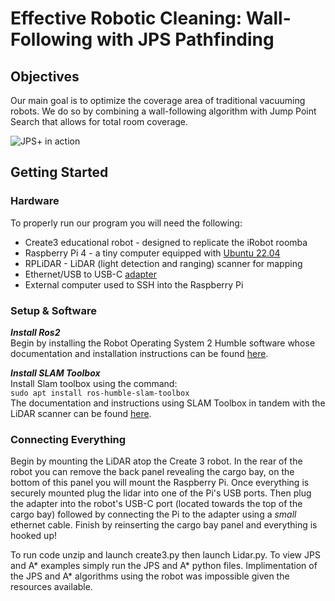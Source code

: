 # **Effective Robotic Cleaning:** Wall-Following with JPS Pathfinding

## Objectives

Our main goal is to optimize the coverage area of traditional vacuuming robots. We do so by combining a wall-following algorithm with Jump Point Search that allows for total room coverage.

![JPS+ in action](https://media.springernature.com/lw685/springer-static/image/chp%3A10.1007%2F978-981-99-0479-2_267/MediaObjects/539027_1_En_267_Fig10_HTML.png)

## Getting Started
### Hardware
To properly run our program you will need the following:
- Create3 educational robot - designed to replicate the iRobot roomba
- Raspberry Pi 4 - a tiny computer equipped with [Ubuntu 22.04](https://releases.ubuntu.com/jammy/)
- RPLiDAR - LiDAR (light detection and ranging) scanner for mapping
- Ethernet/USB to USB-C [adapter](https://www.amazon.com/Ethernet-Adapter-uni-Gigabit-Compatible/dp/B0871ZL9TG/ref=asc_df_B0871ZL9TG/?tag=hyprod-20&linkCode=df0&hvadid=693310954762&hvpos=&hvnetw=g&hvrand=16954073619488731607&hvpone=&hvptwo=&hvqmt=&hvdev=c&hvdvcmdl=&hvlocint=&hvlocphy=9001843&hvtargid=pla-1123808946192&mcid=ab8721b29d5033a99494d584b3d2629a&gad_source=1&gclid=CjwKCAjw9IayBhBJEiwAVuc3fv7x_C3fqsNCKoSJi1NQ9luoM_0g8-K-M9aF9xyh8DQZ1dmS7RkLcRoCUT0QAvD_BwE&th=1)
- External computer used to SSH into the Raspberry Pi

### Setup & Software
***Install Ros2***  
Begin by installing the Robot Operating System 2 Humble software whose documentation and installation instructions can be found [here](https://docs.ros.org/en/humble/Installation.html).

***Install SLAM Toolbox***  
Install Slam toolbox using the command:  
```sudo apt install ros-humble-slam-toolbox```  
The documentation and instructions using SLAM Toolbox in tandem with the LiDAR scanner can be found [here](https://github.com/iRobotEducation/create3_examples/tree/humble/create3_lidar_slam).
### Connecting Everything
Begin by mounting the LiDAR atop the Create 3 robot. In the rear of the robot you can remove the back panel revealing the cargo bay, on the bottom of this panel you will mount the Raspberry Pi. Once everything is securely mounted plug the lidar into one of the Pi's USB ports. Then plug the adapter into the robot's USB-C port (located towards the top of the cargo bay) followed by connecting the Pi to the adapter using a *small* ethernet cable. Finish by reinserting the cargo bay panel and everything is hooked up!


To run code unzip and launch create3.py then launch Lidar.py. To view JPS and A* examples simply run the JPS and A* python files. Implimentation of the JPS and A* algorithms using the robot was impossible given the resources available. 
